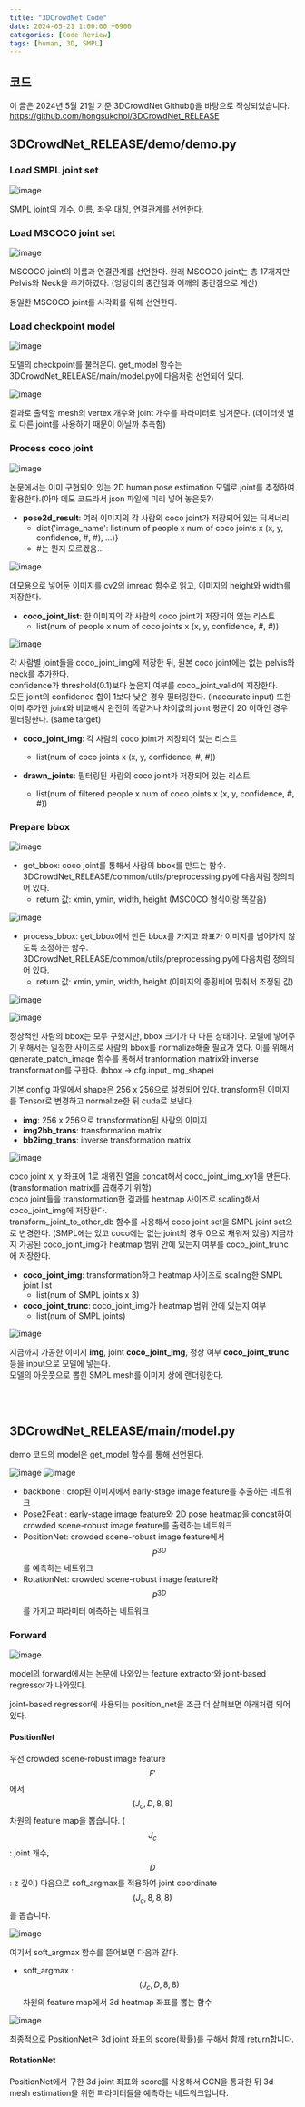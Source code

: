 ```yaml
---
title: "3DCrowdNet Code"
date: 2024-05-21 1:00:00 +0900
categories: [Code Review]
tags: [human, 3D, SMPL]
---
```



## 코드
이 글은 2024년 5월 21일 기준 3DCrowdNet Github()을 바탕으로 작성되었습니다.
https://github.com/hongsukchoi/3DCrowdNet_RELEASE

## 3DCrowdNet_RELEASE/demo/demo.py


### Load SMPL joint set

![image](https://github.com/hannixxxoh/hannixxxoh/assets/91474981/b7e3070b-15ba-4c5c-ab6b-939b0dbdf2d0)

SMPL joint의 개수, 이름, 좌우 대칭, 연결관계를 선언한다.



### Load MSCOCO joint set

![image](https://github.com/hannixxxoh/hannixxxoh/assets/91474981/ef01ef93-a03e-4bc8-8f5e-36f723f07e1f)

MSCOCO joint의 이름과 연결관계를 선언한다. 원래 MSCOCO joint는 총 17개지만 Pelvis와 Neck을 추가하였다. (엉덩이의 중간점과 어깨의 중간점으로 계산)

동일한 MSCOCO joint를 시각화를 위해 선언한다.




### Load checkpoint model

![image](https://github.com/hannixxxoh/hannixxxoh/assets/91474981/94b34faa-9e0a-46d3-ab7a-ece8441ae3e9)

모델의 checkpoint를 불러온다. get_model 함수는 3DCrowdNet_RELEASE/main/model.py에 다음처럼 선언되어 있다.

![image](https://github.com/hannixxxoh/hannixxxoh/assets/91474981/91aec407-0b7f-4875-80cc-77aa67af6187)

결과로 출력할 mesh의 vertex 개수와 joint 개수를 파라미터로 넘겨준다. (데이터셋 별로 다른 joint를 사용하기 때문이 아닐까 추측함)



### Process coco joint

![image](https://github.com/hannixxxoh/hannixxxoh/assets/91474981/e00914f9-d598-4645-b896-596e693c5c98)

논문에서는 이미 구현되어 있는 2D human pose estimation 모델로 joint를 추정하여 활용한다.(아마 데모 코드라서 json 파일에 미리 넣어 놓은듯?)

- **pose2d_result**: 여러 이미지의 각 사람의 coco joint가 저장되어 있는 딕셔너리
    - dict{'image_name': list(num of people x num of coco joints x (x, y, confidence, #, #), ...)}
    - #는 뭔지 모르겠음...

![image](https://github.com/hannixxxoh/hannixxxoh/assets/91474981/cd6afdad-52be-49e8-b9ba-47ad5bbbae5b)

데모용으로 넣어둔 이미지를 cv2의 imread 함수로 읽고, 이미지의 height와 width를 저장한다.

- **coco_joint_list**: 한 이미지의 각 사람의 coco joint가 저장되어 있는 리스트
    - list(num of people x num of coco joints x (x, y, confidence, #, #))

![image](https://github.com/hannixxxoh/hannixxxoh/assets/91474981/a12c608b-8dad-49c0-9236-f5b63221b713)

각 사람별 joint들을 coco_joint_img에 저장한 뒤, 원본 coco joint에는 없는 pelvis와 neck를 추가한다. <br>
confidence가 threshold(0.1)보다 높은지 여부를 coco_joint_valid에 저장한다. <br>
모든 joint의 confidence 합이 1보다 낮은 경우 필터링한다. (inaccurate input)
또한 이미 추가한 joint와 비교해서 완전히 똑같거나 차이값의 joint 평균이 20 이하인 경우 필터링한다. (same target) 

- **coco_joint_img**: 각 사람의 coco joint가 저장되어 있는 리스트
    - list(num of coco joints x (x, y, confidence, #, #))

- **drawn_joints**: 필터링된 사람의 coco joint가 저장되어 있는 리스트
    - list(num of filtered people x num of coco joints x (x, y, confidence, #, #))



### Prepare bbox

![image](https://github.com/hannixxxoh/hannixxxoh/assets/91474981/f5ac3700-48fc-4efb-b17d-eb33f3895399)

- get_bbox: coco joint를 통해서 사람의 bbox를 만드는 함수. 3DCrowdNet_RELEASE/common/utils/preprocessing.py에 다음처럼 정의되어 있다.
    - return 값: xmin, ymin, width, height (MSCOCO 형식이랑 똑같음)

![image](https://github.com/hannixxxoh/hannixxxoh/assets/91474981/5d6b1434-3a79-4c25-9b91-6da1da0b1e02)

- process_bbox: get_bbox에서 만든 bbox를 가지고 좌표가 이미지를 넘어가지 않도록 조정하는 함수. 3DCrowdNet_RELEASE/common/utils/preprocessing.py에 다음처럼 정의되어 있다.
    - return 값: xmin, ymin, width, height (이미지의 종횡비에 맞춰서 조정된 값)

![image](https://github.com/hannixxxoh/hannixxxoh/assets/91474981/b6446968-4b7d-4b9b-9970-8885fdb068ba)


![image](https://github.com/hannixxxoh/hannixxxoh/assets/91474981/f3dd2677-f088-4f44-bde9-e6c7b76ad007)

정상적인 사람의 bbox는 모두 구했지만, bbox 크기가 다 다른 상태이다. 모델에 넣어주기 위해서는 일정한 사이즈로 사람의 bbox를 normalize해줄 필요가 있다. 이를 위해서 generate_patch_image 함수를 통해서 tranformation matrix와 inverse transformation를 구한다. (bbox -> cfg.input_img_shape) 

기본 config 파일에서 shape은 256 x 256으로 설정되어 있다. transform된 이미지를 Tensor로 변경하고 normalize한 뒤 cuda로 보낸다.

- **img**: 256 x 256으로 transformation된 사람의 이미지
- **img2bb_trans**: transformation matrix
- **bb2img_trans**: inverse transformation matrix



![image](https://github.com/hannixxxoh/hannixxxoh/assets/91474981/ffb2e97e-11f5-4df7-9d48-610e29b96b3a)

coco joint x, y 좌표에 1로 채워진 열을 concat해서 coco_joint_img_xy1을 만든다. (transformation matrix를 곱해주기 위함)<br>
coco joint들을 transformation한 결과를 heatmap 사이즈로 scaling해서 coco_joint_img에 저장한다.<br>
transform_joint_to_other_db 함수를 사용해서 coco joint set을 SMPL joint set으로 변경한다. (SMPL에는 있고 coco에는 없는 joint의 경우 0으로 채워져 있음)
지금까지 가공된 coco_joint_img가 heatmap 범위 안에 있는지 여부를 coco_joint_trunc에 저장한다.

- **coco_joint_img**: transformation하고 heatmap 사이즈로 scaling한 SMPL joint list
    - list(num of SMPL joints x 3)
- **coco_joint_trunc**: coco_joint_img가 heatmap 범위 안에 있는지 여부
    - list(num of SMPL joints)

![image](https://github.com/hannixxxoh/hannixxxoh/assets/91474981/ace86ef0-447f-4192-b550-1b69a8c3bec1)

지금까지 가공한 이미지 **img**, joint **coco_joint_img**, 정상 여부 **coco_joint_trunc** 등을 input으로 모델에 넣는다. <br>
모델의 아웃풋으로 뽑힌 SMPL mesh를 이미지 상에 랜더링한다.


<br><br>
## 3DCrowdNet_RELEASE/main/model.py
demo 코드의 model은 get_model 함수를 통해 선언된다.

![image](https://github.com/hannixxxoh/hannixxxoh/assets/91474981/cd3d6705-a326-4b2a-9437-30bb695dd64d)
![image](https://github.com/hannixxxoh/hannixxxoh/assets/91474981/aa25215f-c357-4422-b703-ca3c70c06120)

- backbone : crop된 이미지에서 early-stage image feature를 추출하는 네트워크
- Pose2Feat : early-stage image feature와 2D pose heatmap을 concat하여 crowded scene-robust image feature를 출력하는 네트워크
- PositionNet: crowded scene-robust image feature에서 $$P^{3D}$$를 예측하는 네트워크
- RotationNet: crowded scene-robust image feature와 $$P^{3D}$$를 가지고 파라미터 예측하는 네트워크

### Forward

![image](https://github.com/hannixxxoh/hannixxxoh/assets/91474981/d84cac79-8ec2-4fb3-9a62-56c1b870e578)

model의 forward에서는 논문에 나와있는 feature extractor와 joint-based regressor가 나와있다.

joint-based regressor에 사용되는 position_net을 조금 더 살펴보면 아래처럼 되어 있다.

#### PositionNet

우선 crowded scene-robust image feature $$F \prime$$에서 $$(J_c, D, 8, 8)$$차원의 feature map을 뽑습니다. ($$J_c$$: joint 개수, $$D$$: z 깊이) 다음으로 soft_argmax를 적용하여 joint coordinate $$(J_c, 8, 8, 8)$$를 뽑습니다.

![image](https://github.com/hannixxxoh/hannixxxoh/assets/91474981/ba1ca293-ae30-4cd2-8153-602429732342)

여기서 soft_argmax 함수를 뜯어보면 다음과 같다.
- soft_argmax : $$(J_c, D, 8, 8)$$차원의 feature map에서 3d heatmap 좌표를 뽑는 함수

![image](https://github.com/hannixxxoh/hannixxxoh/assets/91474981/39f436eb-8806-45df-92ef-6cb75911ee82)

최종적으로 PositionNet은 3d joint 좌표의 score(확률)를 구해서 함께 return합니다.

#### RotationNet

PositionNet에서 구한 3d joint 좌표와 score를 사용해서 GCN을 통과한 뒤 3d mesh estimation을 위한 파라미터들을 예측하는 네트워크입니다.